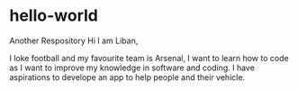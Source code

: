 # hello-world
Another Respository
Hi I am Liban, 

I loke football and my favourite team is Arsenal, I want to learn how to code as I want to improve my knowledge in software and coding.
I have aspirations to develope an app to help people and their vehicle.
